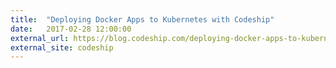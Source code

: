 ```yaml
---
title:  "Deploying Docker Apps to Kubernetes with Codeship"
date:   2017-02-28 12:00:00
external_url: https://blog.codeship.com/deploying-docker-apps-to-kubernetes-with-codeship/
external_site: codeship
---
```

